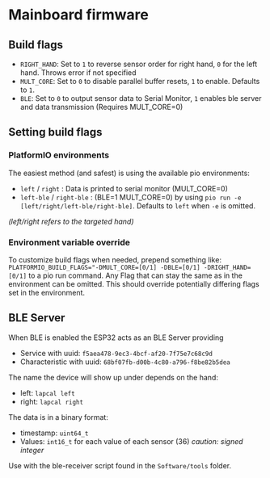 
# Mainboard firmware

## Build flags
- `RIGHT_HAND`: Set to `1` to reverse sensor order for right hand, `0` for the left hand. Throws error if not specified
- `MULT_CORE`: Set to `0` to disable parallel buffer resets, `1` to enable. Defaults to `1`.
- `BLE`: Set to `0` to output sensor data to Serial Monitor, `1` enables ble server and data transmission (Requires MULT_CORE=0)

## Setting build flags
### PlatformIO environments
The easiest method (and safest) is using the available pio environments:
- `left` / `right` : Data is printed to serial monitor (MULT_CORE=0)
- `left-ble` / `right-ble` : (BLE=1 MULT_CORE=0)
by using `pio run -e [left/right/left-ble/right-ble]`.
Defaults to `left` when `-e` is omitted.

*(left/right refers to the targeted hand)*

###  Environment variable override
To customize build flags when needed, prepend something like:
`PLATFORMIO_BUILD_FLAGS="-DMULT_CORE=[0/1] -DBLE=[0/1] -DRIGHT_HAND=[0/1]`
to a pio run command.
Any Flag that can stay the same as in the environment can be omitted.
This should override potentially differing flags set in the environment.

## BLE Server 
When BLE is enabled the ESP32 acts as an BLE Server providing
- Service with uuid: `f5aea478-9ec3-4bcf-af20-7f75e7c68c9d`
- Characteristic with uuid: `68bf07fb-d00b-4c80-a796-f8be82b5dea`

The name the device will show up under depends on the hand:
- left: `lapcal left`
- right: `lapcal right`

The data is in a binary format:
- timestamp: `uint64_t`
- Values: `int16_t` for each value of each sensor (36) 
  *caution: signed integer*
  
Use with the ble-receiver script found in the `Software/tools` folder.

